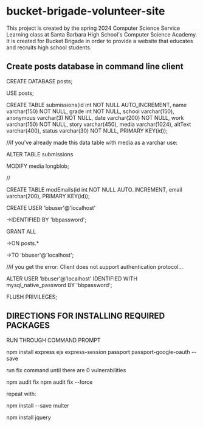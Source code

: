 # bucket-brigade-volunteer-site
This project is created by the spring 2024 Computer Science Service Learning class at Santa Barbara High School's Computer Science Academy. It is created for Bucket Brigade in order to provide a website that educates and recruits high school students.

## Create posts database in command line client

CREATE DATABASE posts;

USE posts;

CREATE TABLE submissions(id int NOT NULL AUTO_INCREMENT, name varchar(150) NOT NULL, grade int NOT NULL, school varchar(150), anonymous varchar(3) NOT NULL, date varchar(200) NOT NULL, work varchar(150) NOT NULL, story varchar(450), media varchar(1024), altText varchar(400), status varchar(30) NOT NULL, PRIMARY KEY(id));

//if you've already made this data table with media as a varchar use:

ALTER TABLE submissions

MODIFY media longblob;

//

CREATE TABLE modEmails(id int NOT NULL AUTO_INCREMENT, email varchar(200), PRIMARY KEY(id));

CREATE USER 'bbuser'@'localhost'

->IDENTIFIED BY 'bbpassword';

GRANT ALL

->ON posts.*

->TO 'bbuser'@'localhost';

//if you get the error: Client does not support authentication protocol...

ALTER USER 'bbuser'@'localhost' IDENTIFIED WITH mysql_native_password BY 'bbpassword';

FLUSH PRIVILEGES;

## DIRECTIONS FOR INSTALLING REQUIRED PACKAGES

RUN THROUGH COMMAND PROMPT

npm install express ejs express-session passport passport-google-oauth --save

run fix command until there are 0 vulnerabilities

npm audit fix
npm audit fix --force

repeat with:

npm install --save multer

npm install jquery
